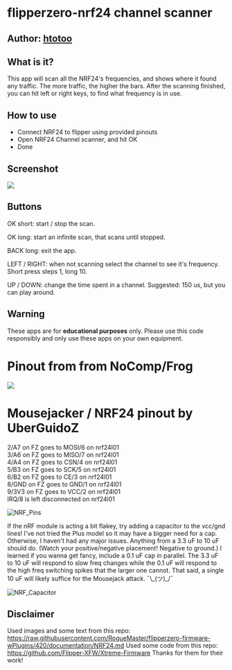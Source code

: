 # flipperzero-nrf24 channel scanner

## Author: [htotoo](https://github.com/htotoo/NRF24ChannelScanner)

## What is it?
This app will scan all the NRF24's frequencies, and shows where it found any traffic. The more traffic, the higher the bars.
After the scanning finished, you can hit left or right keys, to find what frequency is in use.

## How to use
- Connect NRF24 to flipper using provided pinouts
- Open NRF24 Channel scanner, and hit OK
- Done

## Screenshot

<img src="https://raw.githubusercontent.com/htotoo/NRF24ChannelScanner/main/NRF24ChannelScanner/.flipcorg/gallery/screen1.png">

## Buttons

OK short: start / stop the scan.

OK long: start an infinite scan, that scans until stopped.

BACK long: exit the app.

LEFT / RIGHT: when not scanning select the channel to see it's frequency. Short press steps 1, long 10.

UP / DOWN: change the time spent in a channel. Suggested: 150 us, but you can play around.

## Warning
These apps are for **educational purposes** only. Please use this code responsibly and only use these apps on your own equipment.


# Pinout from from NoComp/Frog
<img src="https://media.discordapp.net/attachments/937479784726949900/994495234618687509/unknown.png?width=567&height=634">

# Mousejacker / NRF24 pinout by UberGuidoZ
2/A7 on FZ goes to MOSI/6 on nrf24l01<br>
3/A6 on FZ goes to MISO/7 on nrf24l01<br>
4/A4 on FZ goes to CSN/4 on nrf24l01<br>
5/B3 on FZ goes to SCK/5 on nrf24l01<br>
6/B2 on FZ goes to CE/3 on nrf24l01<br>
8/GND on FZ goes to GND/1 on nrf24l01<br>
9/3V3 on FZ goes to VCC/2 on nrf24l01<br>
IRQ/8 is left disconnected on nrf24l01<br>

![NRF_Pins](https://user-images.githubusercontent.com/57457139/178093717-39effd5c-ebe2-4253-b13c-70517d7902f9.png)

If the nRF module is acting a bit flakey, try adding a capacitor to the vcc/gnd lines! 
I've not tried the Plus model so it may have a bigger need for a cap. 
Otherwise, I haven't had any major issues. 
Anything from a 3.3 uF to 10 uF should do. (Watch your positive/negative placement! Negative to ground.) 
I learned if you wanna get fancy, include a 0.1 uF cap in parallel. 
The 3.3 uF to 10 uF will respond to slow freq changes while the 0.1 uF will respond to the high freq switching spikes that the larger one cannot. That said, a single 10 uF will likely suffice for the Mousejack attack. ¯\\\_(ツ)_/¯

![NRF_Capacitor](https://user-images.githubusercontent.com/57457139/178169959-d030f9a6-d2ac-46af-af8b-470ff092c8a7.jpg)

## Disclaimer
Used images and some text from this repo: https://raw.githubusercontent.com/RogueMaster/flipperzero-firmware-wPlugins/420/documentation/NRF24.md
Used some code from this repo: https://github.com/Flipper-XFW/Xtreme-Firmware
Thanks for them for their work!
